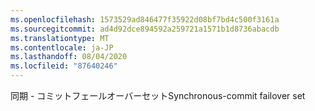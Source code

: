 ```yaml
---
ms.openlocfilehash: 1573529ad846477f35922d08bf7bd4c500f3161a
ms.sourcegitcommit: ad4d92dce894592a259721a1571b1d8736abacdb
ms.translationtype: MT
ms.contentlocale: ja-JP
ms.lasthandoff: 08/04/2020
ms.locfileid: "87640246"
---
```

<span data-ttu-id="cc0d6-101">同期 \- コミットフェールオーバーセット</span><span class="sxs-lookup"><span data-stu-id="cc0d6-101">Synchronous\-commit failover set</span></span>
